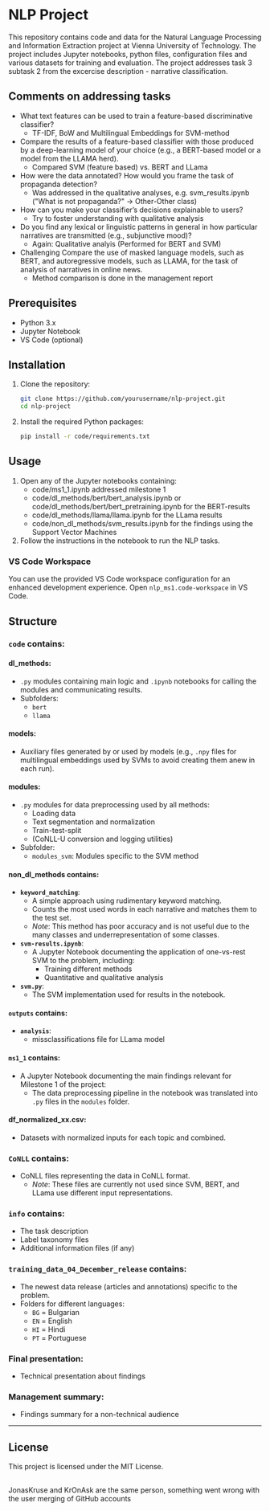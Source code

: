 # NLP Project
This repository contains code and data for the Natural Language Processing and Information Extraction project at Vienna University of Technology. The project includes Jupyter notebooks, python files, configuration files and various datasets for training and evaluation. The project addresses task 3 subtask 2 from the excercise description - narrative classification.

## Comments on addressing tasks
- What text features can be used to train a feature-based discriminative classifier?
    - TF-IDF, BoW and Multilingual Embeddings for SVM-method
- Compare the results of a feature-based classifier with those produced by a deep-learning model of your choice (e.g., a BERT-based model or a model from the LLAMA herd).
    - Compared SVM (feature based) vs. BERT and LLama
- How were the data annotated? How would you frame the task of propaganda detection?
    - Was addressed in the qualitative analyses, e.g. svm_results.ipynb ("What is not propaganda?" -> Other-Other class)
- How can you make your classifier’s decisions explainable to users?
    - Try to foster understanding with qualitative analysis
- Do you find any lexical or linguistic patterns in general in how particular narratives are transmitted (e.g., subjunctive mood)?
    - Again: Qualitative analyis (Performed for BERT and SVM)
- Challenging Compare the use of masked language models, such as BERT, and autoregressive models, such as LLAMA, for the task of analysis of narratives in online news.
    - Method comparison is done in the management report

## Prerequisites
- Python 3.x
- Jupyter Notebook
- VS Code (optional)

## Installation
1. Clone the repository:
    ```sh
    git clone https://github.com/yourusername/nlp-project.git
    cd nlp-project
    ```

2. Install the required Python packages:
    ```sh
    pip install -r code/requirements.txt
    ```

## Usage 
1. Open any of the Jupyter notebooks containing:
    - code/ms1_1.ipynb addressed milestone 1
    - code/dl_methods/bert/bert_analysis.ipynb or code/dl_methods/bert/bert_pretraining.ipynb for the BERT-results
    - code/dl_methods/llama/llama.ipynb for the LLama results
    - code/non_dl_methods/svm_results.ipynb for the findings using the Support Vector Machines
2. Follow the instructions in the notebook to run the NLP tasks.

### VS Code Workspace
You can use the provided VS Code workspace configuration for an enhanced development experience. Open `nlp_ms1.code-workspace` in VS Code.

## Structure

### `code` contains:
#### dl_methods: 
  - `.py` modules containing main logic and `.ipynb` notebooks for calling the modules and communicating results.
  - Subfolders:
    - `bert`
    - `llama`
#### models:
  - Auxiliary files generated by or used by models (e.g., `.npy` files for multilingual embeddings used by SVMs to avoid creating them anew in each run).
#### modules:
  - `.py` modules for data preprocessing used by all methods:
    - Loading data
    - Text segmentation and normalization
    - Train-test-split
    - (CoNLL-U conversion and logging utilities)
  - Subfolder:
    - `modules_svm`: Modules specific to the SVM method
#### non_dl_methods contains:
- **`keyword_matching`**:
  - A simple approach using rudimentary keyword matching. 
  - Counts the most used words in each narrative and matches them to the test set.
  - *Note*: This method has poor accuracy and is not useful due to the many classes and underrepresentation of some classes.
- **`svm-results.ipynb`**:
  - A Jupyter Notebook documenting the application of one-vs-rest SVM to the problem, including:
    - Training different methods
    - Quantitative and qualitative analysis
- **`svm.py`**:
  - The SVM implementation used for results in the notebook.
#### `outputs` contains:
- **`analysis`**:
  - missclassifications file for LLama model
#### `ms1_1` contains:
- A Jupyter Notebook documenting the main findings relevant for Milestone 1 of the project:
  - The data preprocessing pipeline in the notebook was translated into `.py` files in the `modules` folder.
#### df_normalized_xx.csv:
  - Datasets with normalized inputs for each topic and combined.

### `CoNLL` contains:
- CoNLL files representing the data in CoNLL format.
  - *Note*: These files are currently not used since SVM, BERT, and LLama use different input representations.

### `info` contains:
- The task description
- Label taxonomy files
- Additional information files (if any)

### `training_data_04_December_release` contains:
- The newest data release (articles and annotations) specific to the problem.
- Folders for different languages:
  - `BG` = Bulgarian
  - `EN` = English
  - `HI` = Hindi
  - `PT` = Portuguese

### Final presentation:
- Technical presentation about findings
### Management summary:
- Findings summary for a non-technical audience

---

## License
This project is licensed under the MIT License.

##
JonasKruse and KrOnAsk are the same person, something went wrong with the user merging of GitHub accounts
